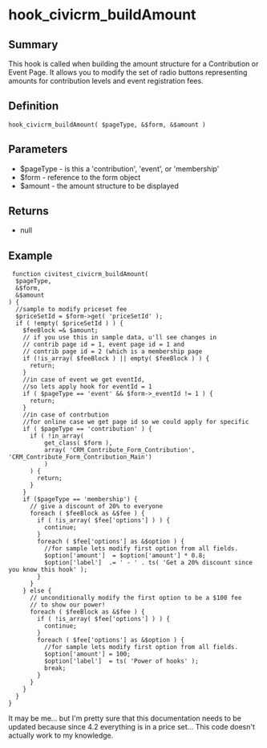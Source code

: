 # hook_civicrm_buildAmount

## Summary

This hook is called when building the amount structure for a
Contribution or Event Page. It allows you to modify the set of radio
buttons representing amounts for contribution levels and event
registration fees.

## Definition

    hook_civicrm_buildAmount( $pageType, &$form, &$amount )

## Parameters

-   $pageType - is this a 'contribution', 'event', or 'membership'
-   $form - reference to the form object
-   $amount - the amount structure to be displayed

## Returns

-   null

## Example

     function civitest_civicrm_buildAmount(
      $pageType,
      &$form,
      &$amount
    ) {
      //sample to modify priceset fee
      $priceSetId = $form->get( 'priceSetId' );
      if ( !empty( $priceSetId ) ) {
        $feeBlock =& $amount;
        // if you use this in sample data, u'll see changes in
        // contrib page id = 1, event page id = 1 and
        // contrib page id = 2 (which is a membership page
        if (!is_array( $feeBlock ) || empty( $feeBlock ) ) {
          return;
        }
        //in case of event we get eventId,
        //so lets apply hook for eventId = 1
        if ( $pageType == 'event' && $form->_eventId != 1 ) {
          return;
        }
        //in case of contrbution
        //for online case we get page id so we could apply for specific
        if ( $pageType == 'contribution' ) {
          if ( !in_array(
              get_class( $form ),
              array( 'CRM_Contribute_Form_Contribution', 'CRM_Contribute_Form_Contribution_Main')
              )
          ) {
            return;
          }
        }
        if ($pageType == 'membership') {
          // give a discount of 20% to everyone
          foreach ( $feeBlock as &$fee ) {
            if ( !is_array( $fee['options'] ) ) {
              continue;
            }
            foreach ( $fee['options'] as &$option ) {
              //for sample lets modify first option from all fields.
              $option['amount']  = $option['amount'] * 0.8;
              $option['label']  .= ' - ' . ts( 'Get a 20% discount since you know this hook' );
            }
          }
        } else {
          // unconditionally modify the first option to be a $100 fee
          // to show our power!
          foreach ( $feeBlock as &$fee ) {
            if ( !is_array( $fee['options'] ) ) {
              continue;
            }
            foreach ( $fee['options'] as &$option ) {
              //for sample lets modify first option from all fields.
              $option['amount'] = 100;
              $option['label']  = ts( 'Power of hooks' );
              break;
            }
          }
        }
      }
    }

It may be me... but I'm pretty sure that this documentation needs to be
updated because since 4.2 everything is in a price set... This code
doesn't actually work to my knowledge.